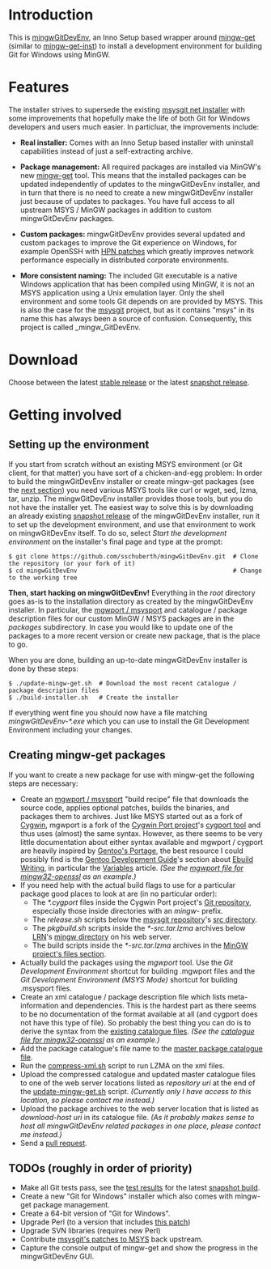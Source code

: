 # Introduction

This is [mingwGitDevEnv](https://github.com/sschuberth/mingwGitDevEnv), an Inno Setup based wrapper around [mingw-get](http://sourceforge.net/projects/mingw/files/Installer/mingw-get/) (similar to [mingw-get-inst](http://sourceforge.net/projects/mingw/files/Installer/mingw-get-inst/)) to install a development environment for building Git for Windows using MinGW.

# Features

The installer strives to supersede the existing [msysgit net installer](http://code.google.com/p/msysgit/downloads/list?q=netinstall) with some improvements that hopefully make the life of both Git for Windows developers and users much easier. In particluar, the improvements include:

* **Real installer:** Comes with an Inno Setup based installer with uninstall capabilities instead of just a self-extracting archive.

* **Package management:** All required packages are installed via MinGW's new [mingw-get](http://sourceforge.net/projects/mingw/files/Installer/mingw-get/) tool. This means that the installed packages can be updated independently of updates to the mingwGitDevEnv installer, and in turn that there is no need to create a new mingwGitDevEnv installer just because of updates to packages. You have full access to all upstream MSYS / MinGW packages in addition to custom mingwGitDevEnv packages.

* **Custom packages:** mingwGitDevEnv provides several updated and custom packages to improve the Git experience on Windows, for example OpenSSH with [HPN patches](http://www.psc.edu/index.php/hpn-ssh) which greatly improves network performance especially in distributed corporate environments.

* **More consistent naming:** The included Git executable is a native Windows application that has been compiled using MinGW, it is not an MSYS application using a Unix emulation layer. Only the shell environment and some tools Git depends on are provided by MSYS. This is also the case for the [msysgit](http://code.google.com/p/msysgit/) project, but as it contains "msys" in its name this has always been a source of confusion. Consequently, this project is called _mingw_GitDevEnv.

# Download

Choose between the latest [stable release](https://dl.bintray.com/content/sschuberth/mingwGitDevEnv/mingwGitDevEnv-v0.2.exe?direct) or the latest [snapshot release](https://qa.nest-initiative.org/view/msysGit/job/msysgit-mingwGitDevEnv/lastSuccessfulBuild/artifact/download.html).

# Getting involved

## Setting up the environment

If you start from scratch without an existing MSYS environment (or Git client, for that matter) you have sort of a chicken-and-egg problem: In order to build the mingwGitDevEnv installer or create mingw-get packages (see the [next section](#creating-mingw-get-packages)) you need various MSYS tools like curl or wget, sed, lzma, tar, unzip. The mingwGitDevEnv installer provides those tools, but you do not have the installer yet. The easiest way to solve this is by downloading an already existing [snapshot release](https://qa.nest-initiative.org/view/msysGit/job/msysgit-mingwGitDevEnv/lastSuccessfulBuild/artifact/download.html) of the mingwGitDevEnv installer, run it to set up the development environment, and use that environment to work on mingwGitDevEnv itself. To do so, select _Start the development environment_ on the installer's final page and type at the prompt:

    $ git clone https://github.com/sschuberth/mingwGitDevEnv.git  # Clone the repository (or your fork of it)
    $ cd mingwGitDevEnv                                           # Change to the working tree

**Then, start hacking on mingwGitDevEnv!** Everything in the _root_ directory goes as-is to the installation directory as created by the mingwGitDevEnv installer. In particular, the [mgwport / msysport](http://gitorious.org/mgwport/mgwport/blobs/master/README) and catalogue / package description files for our custom MinGW / MSYS packages are in the _packages_ subdirectory. In case you would like to update one of the packages to a more recent version or create  new package, that is the place to go.

When you are done, building an up-to-date mingwGitDevEnv installer is done by these steps:

    $ ./update-mingw-get.sh  # Download the most recent catalogue / package description files
    $ ./build-installer.sh   # Create the installer

If everything went fine you should now have a file matching _mingwGitDevEnv-*.exe_ which you can use to install the Git Development Environment including your changes.

## Creating mingw-get packages

If you want to create a new package for use with mingw-get the following steps are necessary:

* Create an [mgwport / msysport](http://gitorious.org/mgwport/mgwport/blobs/master/README) "build recipe" file that downloads the source code, applies optional patches, builds the binaries, and packages them to archives. Just like MSYS started out as a fork of [Cygwin](http://www.cygwin.com/), mgwport is a fork of the [Cygwin Port project](http://sourceware.org/cygwinports/)'s [cygport tool](cygwin-ports.git.sourceforge.net/git/gitweb.cgi?p=cygwin-ports/cygport;a=blob;f=README;hb=HEAD) and thus uses (almost) the same syntax. However, as there seems to be very little documentation about either syntax available and mgwport / cygport are heavily inspired by [Gentoo's Portage](http://en.gentoo-wiki.com/wiki/Portage), the best resource I could possibly find is the [Gentoo Development Guide](http://devmanual.gentoo.org/)'s section about [Ebuild Writing](http://devmanual.gentoo.org/ebuild-writing/), in particular the [Variables](http://devmanual.gentoo.org/ebuild-writing/variables/) article. _(See the [mgwport file for mingw32-openssl](https://github.com/sschuberth/mingwGitDevEnv/blob/master/root/packages/mingw32-openssl/openssl-1.0.0j-1.mgwport) as an example.)_
* If you need help with the actual build flags to use for a particular package good places to look at are (in no particular order):
  * The _*.cygport_ files inside the Cygwin Port project's [Git repository](http://cygwin-ports.git.sourceforge.net/git/gitweb-index.cgi), especially those inside directories with an _mingw-_ prefix.  
  * The _release.sh_ scripts below the [msysgit repository](https://github.com/msysgit/msysgit)'s [src directory](https://github.com/msysgit/msysgit/tree/master/src).
  * The _pkgbuild.sh_ scripts inside the _*-src.tar.lzma_ archives below [LRN](https://github.com/LRN/)'s [mingw directory](http://lrn.no-ip.info/other/mingw/) on his web server.
  * The build scripts inside the _*-src.tar.lzma_ archives in the [MinGW project's files section](https://sourceforge.net/projects/mingw/files/).
* Actually build the packages using the _mgwport_ tool. Use the _Git Development Environment_ shortcut for building .mgwport files and the _Git Development Environment (MSYS Mode)_ shortcut for building .msysport files.
* Create an xml catalogue / package description file which lists meta-information and dependencies. This is the hardest part as there seems to be no documentation of the format available at all (and cygport does not have this type of file). So probably the best thing you can do is to derive the syntax from the [existing catalogue files](http://sourceforge.net/projects/mingw/files/Installer/mingw-get/catalogue/). _(See the [catalogue file for mingw32-openssl](https://github.com/sschuberth/mingwGitDevEnv/blob/master/root/packages/mingw32-openssl.xml) as an example.)_
* Add the package catalogue's file name to the [master package catalogue file](https://github.com/sschuberth/mingwGitDevEnv/blob/master/root/packages/mingwgitdevenv-package-list.xml).
* Run the [compress-xml.sh](https://github.com/sschuberth/mingwGitDevEnv/blob/master/root/packages/compress-xml.sh) script to run LZMA on the xml files.
* Upload the compressed catalogue and updated master catalogue files to one of the web server locations listed as _repository uri_ at the end of the [update-mingw-get.sh](https://github.com/sschuberth/mingwGitDevEnv/blob/master/update-mingw-get.sh) script. _(Currently only I have access to this location, so please contact me instead.)_
* Upload the package archives to the web server location that is listed as _download-host uri_ in its catalogue file. _(As it probably makes sense to host all mingwGitDevEnv related packages in one place, please contact me instead.)_
* Send a [pull request](https://github.com/sschuberth/mingwGitDevEnv/pulls).

## TODOs (roughly in order of priority)

* Make all Git tests pass, see the [test results](https://qa.nest-initiative.org/view/msysGit/job/msysgit-mingwGitDevEnv-test/lastSuccessfulBuild/) for the latest [snapshot build](https://qa.nest-initiative.org/view/msysGit/job/msysgit-mingwGitDevEnv/lastSuccessfulBuild/).
* Create a new "Git for Windows" installer which also comes with mingw-get package management.
* Create a 64-bit version of "Git for Windows".
* Upgrade Perl (to a version that includes [this patch](https://github.com/msysgit/msysgit/issues/61#issuecomment-10695361))
* Upgrade SVN libraries (requires new Perl)
* Contribute [msysgit's patches to MSYS](https://github.com/msysgit/msysgit/tree/msys-upstream-git/src/rt/patches) back upstream.
* Capture the console output of mingw-get and show the progress in the mingwGitDevEnv GUI.
